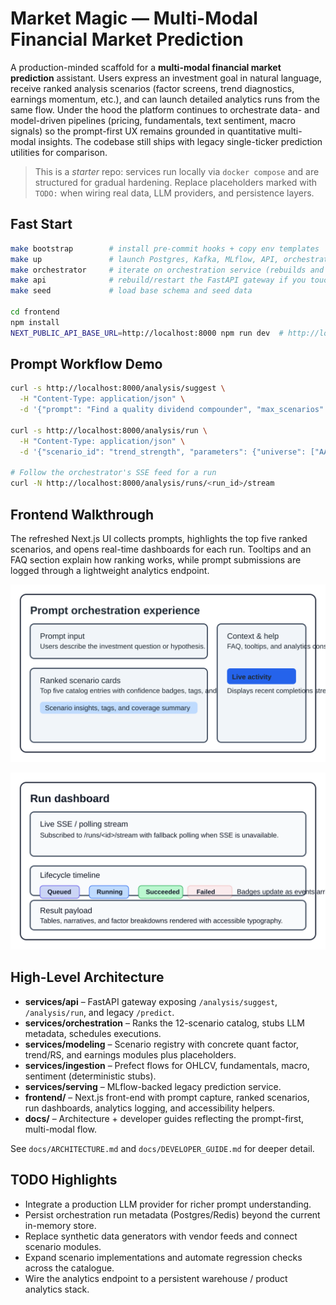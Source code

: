 # Market Magic — Multi-Modal Financial Market Prediction

A production-minded scaffold for a **multi-modal financial market prediction**
assistant. Users express an investment goal in natural language, receive ranked
analysis scenarios (factor screens, trend diagnostics, earnings momentum, etc.),
and can launch detailed analytics runs from the same flow. Under the hood the
platform continues to orchestrate data- and model-driven pipelines (pricing,
fundamentals, text sentiment, macro signals) so the prompt-first UX remains
grounded in quantitative multi-modal insights. The codebase still ships with
legacy single-ticker prediction utilities for comparison.

> This is a *starter* repo: services run locally via `docker compose` and are
> structured for gradual hardening. Replace placeholders marked with `TODO:`
> when wiring real data, LLM providers, and persistence layers.

## Fast Start

```bash
make bootstrap        # install pre-commit hooks + copy env templates
make up               # launch Postgres, Kafka, MLflow, API, orchestrator, etc.
make orchestrator     # iterate on orchestration service (rebuilds and restarts only that container)
make api              # rebuild/restart the FastAPI gateway if you touch /analysis routes
make seed             # load base schema and seed data

cd frontend
npm install
NEXT_PUBLIC_API_BASE_URL=http://localhost:8000 npm run dev  # http://localhost:3000
```

## Prompt Workflow Demo

```bash
curl -s http://localhost:8000/analysis/suggest \
  -H "Content-Type: application/json" \
  -d '{"prompt": "Find a quality dividend compounder", "max_scenarios": 5}' | jq

curl -s http://localhost:8000/analysis/run \
  -H "Content-Type: application/json" \
  -d '{"scenario_id": "trend_strength", "parameters": {"universe": ["AAPL","MSFT","GOOG"]}}' | jq

# Follow the orchestrator's SSE feed for a run
curl -N http://localhost:8000/analysis/runs/<run_id>/stream
```

## Frontend Walkthrough

The refreshed Next.js UI collects prompts, highlights the top five ranked
scenarios, and opens real-time dashboards for each run. Tooltips and an FAQ
section explain how ranking works, while prompt submissions are logged through a
lightweight analytics endpoint.

![Prompt orchestration landing page](docs/images/frontend-overview.svg)

![Run dashboard streaming updates](docs/images/run-dashboard.svg)

## High-Level Architecture

- **services/api** – FastAPI gateway exposing `/analysis/suggest`, `/analysis/run`, and legacy `/predict`.
- **services/orchestration** – Ranks the 12-scenario catalog, stubs LLM metadata, schedules executions.
- **services/modeling** – Scenario registry with concrete quant factor, trend/RS, and earnings modules plus placeholders.
- **services/ingestion** – Prefect flows for OHLCV, fundamentals, macro, sentiment (deterministic stubs).
- **services/serving** – MLflow-backed legacy prediction service.
- **frontend/** – Next.js front-end with prompt capture, ranked scenarios, run dashboards, analytics logging, and accessibility helpers.
- **docs/** – Architecture + developer guides reflecting the prompt-first, multi-modal flow.

See `docs/ARCHITECTURE.md` and `docs/DEVELOPER_GUIDE.md` for deeper detail.

## TODO Highlights

- Integrate a production LLM provider for richer prompt understanding.
- Persist orchestration run metadata (Postgres/Redis) beyond the current in-memory store.
- Replace synthetic data generators with vendor feeds and connect scenario modules.
- Expand scenario implementations and automate regression checks across the catalogue.
- Wire the analytics endpoint to a persistent warehouse / product analytics stack.
